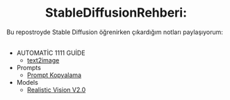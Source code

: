 <h1 align="center">StableDiffusionRehberi:</h1>
Bu repostroyde Stable Diffusion öğrenirken çıkardığım notları paylaşıyorum: <br />
  <br />
  
- AUTOMATİC 1111 GUİDE
   - [text2image](https://github.com/MR-Wrestler/StableDiffusionRehberi/blob/main/StableDiffusionRehberi/AUTOMAT%C4%B0C1111%20GUIDE/txt2image.md)
- Prompts
  - [Prompt Kopyalama](https://github.com/MR-Wrestler/StableDiffusionRehberi/blob/main/StableDiffusionRehberi/Prompts/Prompt%20Kopyalama.md)
- Models
  - [Realistic Vision V2.0](https://github.com/MR-Wrestler/StableDiffusionRehberi/blob/main/StableDiffusionRehberi/Models/Realistic%20Vision%20V2%200.md)
  
  

